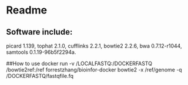 # Readme

## Software include:
picard 1.139, tophat 2.1.0, cufflinks 2.2.1, bowtie2 2.2.6, bwa 0.7.12-r1044, samtools 0.1.19-96b5f2294a.

##How to use
docker run -v /LOCALFASTQ:/DOCKERFASTQ /bowtie2ref:/ref forrestzhang/bioinfor-docker bowtie2 -x /ref/genome -q /DOCKERFASTQ/fastqfile.fq
